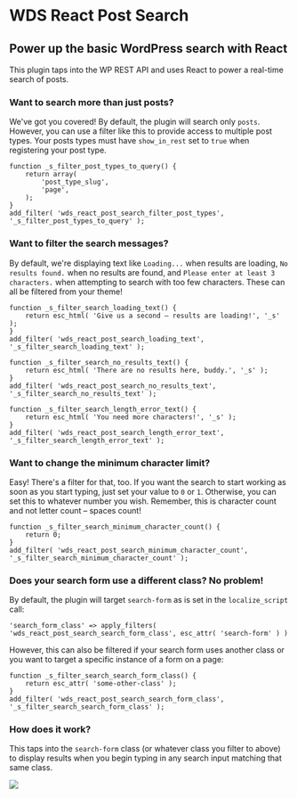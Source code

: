 # WDS React Post Search
## Power up the basic WordPress search with React

This plugin taps into the WP REST API and uses React to power a real-time search of posts.

### Want to search more than just posts?

We've got you covered! By default, the plugin will search only `posts`. However, you can use a filter like this to provide access to multiple post types. Your posts types must have `show_in_rest` set to `true` when registering your post type.

```
function _s_filter_post_types_to_query() {
    return array(
        'post_type_slug',
        'page',
    );
}
add_filter( 'wds_react_post_search_filter_post_types', '_s_filter_post_types_to_query' );
```

### Want to filter the search messages?
By default, we're displaying text like `Loading...` when results are loading, `No results found.` when no results are found, and `Please enter at least 3 characters.` when attempting to search with too few characters. These can all be filtered from your theme!

```
function _s_filter_search_loading_text() {
    return esc_html( 'Give us a second – results are loading!', '_s' );
}
add_filter( 'wds_react_post_search_loading_text', '_s_filter_search_loading_text' );
```

```
function _s_filter_search_no_results_text() {
    return esc_html( 'There are no results here, buddy.', '_s' );
}
add_filter( 'wds_react_post_search_no_results_text', '_s_filter_search_no_results_text' );
```

```
function _s_filter_search_length_error_text() {
    return esc_html( 'You need more characters!', '_s' );
}
add_filter( 'wds_react_post_search_length_error_text', '_s_filter_search_length_error_text' );
```

### Want to change the minimum character limit?
Easy! There's a filter for that, too. If you want the search to start working as soon as you start typing, just set your value to `0` or `1`. Otherwise, you can set this to whatever number you wish. Remember, this is character count and not letter count – spaces count!

```
function _s_filter_search_minimum_character_count() {
	return 0;
}
add_filter( 'wds_react_post_search_minimum_character_count', '_s_filter_search_minimum_character_count' );
```

### Does your search form use a different class? No problem!
By default, the plugin will target `search-form` as is set in the `localize_script` call:
```
'search_form_class' => apply_filters( 'wds_react_post_search_search_form_class', esc_attr( 'search-form' ) )
```

However, this can also be filtered if your search form uses another class or you want to target a specific instance of a form on a page:
```
function _s_filter_search_search_form_class() {
	return esc_attr( 'some-other-class' );
}
add_filter( 'wds_react_post_search_search_form_class', '_s_filter_search_search_form_class' );
```

### How does it work?

This taps into the `search-form` class (or whatever class you filter to above) to display results when you begin typing in any search input matching that same class.

![](https://dl.dropbox.com/s/8ahiplrbr8cghfh/react-post-search-clearing-fixed.gif?dl=0)
